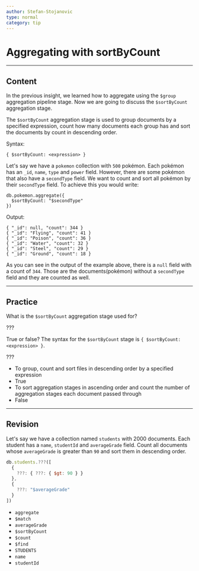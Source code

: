 ```yaml
---
author: Stefan-Stojanovic
type: normal
category: tip
---
```


# Aggregating with sortByCount


---

## Content

In the previous insight, we learned how to aggregate using the `$group` aggregation pipeline stage. Now we are going to discuss the `$sortByCount` aggregation stage.

The `$sortByCount` aggregation stage is used to group documents by a specified expression, count how many documents each group has and sort the documents by count in descending order.

Syntax:

```plain-text
{ $sortByCount: <expression> }
```

Let's say we have a `pokemon` collection with `500` pokémon. Each pokémon has an `_id`, `name`, `type` and `power` field. However, there are some pokémon that also have a `secondType` field. We want to count and sort all pokémon by their `secondType` field. To achieve this you would write:

```plain-text
db.pokemon.aggregate({
  $sortByCount: "$secondType"
})
```

Output:

```plain-text
{ "_id": null, "count": 344 }
{ "_id": "Flying", "count": 41 }
{ "_id": "Poison", "count": 36 }
{ "_id": "Water", "count": 32 }
{ "_id": "Steel", "count": 29 }
{ "_id": "Ground", "count": 18 }
```

As you can see in the output of the example above, there is a `null` field with a count of `344`. Those are the documents(pokémon) without a `secondType` field and they are counted as well.


---

## Practice

What is the `$sortByCount` aggregation stage used for?

???

True or false?
The syntax for the `$sortByCount` stage is `{ $sortByCount:  <expression> }`.

???

- To group, count and sort files in descending order by a specified expression
- True
- To sort aggregation stages in ascending order and count the number of aggregation stages each document passed through
- False


---

## Revision

Let's say we have a collection named `students` with 2000 documents. Each student has a `name`, `studentId` and `averageGrade` field. Count all documents whose `averageGrade` is greater than `90` and sort them in descending order.

```javascript
db.students.???([
  {
    ???: { ???: { $gt: 90 } }
  },
  {
    ???: "$averageGrade"
  }
])
```

- `aggregate`
- `$match`
- `averageGrade`
- `$sortByCount`
- `$count`
- `$find`
- `STUDENTS`
- `name`
- `studentId`
 
